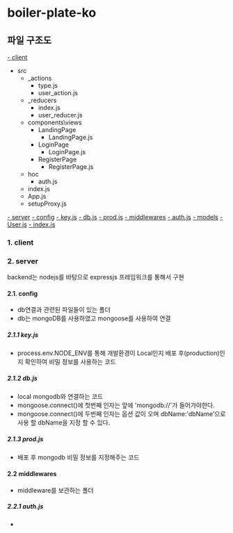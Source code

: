 # boiler-plate-ko

## 파일 구조도
[- client](#1-client)
  - src
    - _actions
      - type.js
      - user_action.js
    - _reducers
      - index.js
      - user_reducer.js
    - components\views
      - LandingPage
        - LandingPage.js
      - LoginPage
        - LoginPage.js
      - RegisterPage
        - RegisterPage.js
    - hoc
      - auth.js
    - index.js
    - App.js
    - setupProxy.js

[- server](#2-server)
  [- config](#21-config)
    [- key.js](#211-key.js)
    [- db.js](#212-db.js)
    [- prod.js](#213-prod.js)
  [- middlewares](#22-middlewares)
    [- auth.js](#221-auth.js)
  [- models](#23-models)
    [- User.js](#231-user.js)
  [- index.js](#24-index.js)
  
  ### 1. client
  
  ### 2. server
  backend는 nodejs를 바탕으로 expressjs 프레임워크를 통해서 구현
  
  #### 2.1. config
  - db연결과 관련된 파일들이 있는 폴더
  - db는 mongoDB를 사용하였고 mongoose를 사용하여 연결
  
  ##### 2.1.1 key.js
  - process.env.NODE_ENV를 통해 개발환경이 Local인지 배포 후(production)인지 확인하여 비밀 정보를 사용하는 코드
  
  ##### 2.1.2 db.js
  - local mongodb와 연결하는 코드
  - mongoose.connect()에 첫번째 인자는 앞에 'mongodb://'가 들어가야한다.
  - mongoose.connect()에 두번째 인자는 옵션 값이 오며 dbName:'dbName'으로 사용 할 dbName을 지정 할 수 있다.
  
  ##### 2.1.3 prod.js
  - 배포 후 mongodb 비밀 정보를 지정해주는 코드
  
  #### 2.2 middlewares
  - middleware를 보관하는 폴더
  
  ##### 2.2.1 auth.js
  - 
  
  
